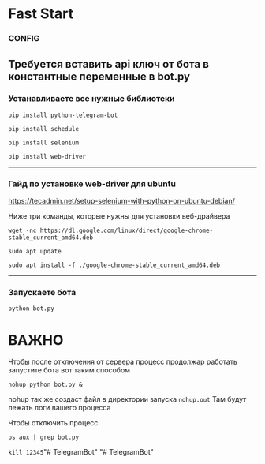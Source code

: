 # Fast Start

### CONFIG
Требуется вставить api ключ от бота в константные переменные в bot.py
----

###  Устанавливаете все нужные библиотеки

``` pip install python-telegram-bot ```

``` pip install schedule ```

``` pip install selenium ```

```pip install web-driver ```

-------------

### Гайд по установке web-driver для ubuntu

https://tecadmin.net/setup-selenium-with-python-on-ubuntu-debian/

Ниже три команды, которые нужны для установки веб-драйвера

```wget -nc https://dl.google.com/linux/direct/google-chrome-stable_current_amd64.deb```

```sudo apt update```

```sudo apt install -f ./google-chrome-stable_current_amd64.deb```

------

### Запускаете бота

```python bot.py```

# ВАЖНО

Чтобы после отключения от сервера процесс продолжар работать запустите бота вот таким способом

```nohup python bot.py & ```

nohup так же создаст файл в директории запуска ```nohup.out```
Там будут лежать логи вашего процесса

Чтобы отключить процесс

``` ps aux | grep bot.py ```

```kill 12345```"# TelegramBot" 
"# TelegramBot" 
